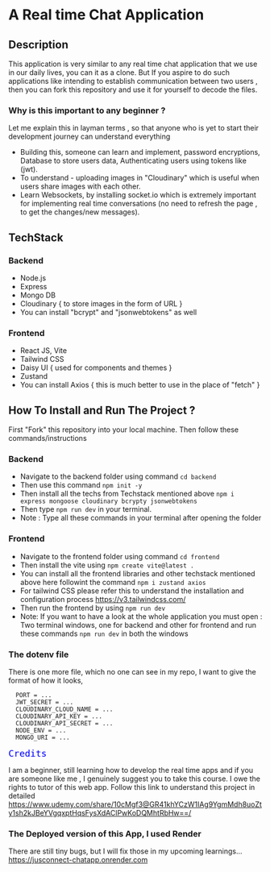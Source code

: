 # A Real time Chat Application

## Description
This application is very similar to any real time chat application that we use in our daily lives, you can it as a clone. But If you aspire to do such applications like intending to establish 
communication between two users , then you can fork this repository and use it for yourself to decode the files.

### Why is this important to any beginner ?
Let me explain this in layman terms , so that anyone who is yet to start their development journey can understand everything
- Building this, someone can learn and implement, password encryptions, Database to store users data, Authenticating users using tokens like (jwt).
- To understand - uploading images in "Cloudinary" which is useful when users share images with each other.
- Learn Websockets, by installing socket.io which is extremely important for implementing real time conversations (no need to refresh the page , to get the changes/new messages).


## TechStack

### Backend
- Node.js
- Express
- Mongo DB
- Cloudinary { to store images in the form of URL }
- You can install "bcrypt" and "jsonwebtokens" as well

### Frontend
- React JS, Vite
- Tailwind CSS
- Daisy UI { used for components and themes }
- Zustand
- You can install Axios { this is much better to use in the place of "fetch" }


## How To Install and Run The Project ?
First "Fork" this repository into your local machine. Then follow these commands/instructions
### Backend
- Navigate to the backend folder using command ```cd backend```
- Then use this command ```npm init -y```
- Then install all the techs from Techstack mentioned above ```npm i express mongoose cloudinary bcrypty jsonwebtokens```
- Then type ```npm run dev``` in your terminal.
- Note : Type all these commands in your terminal after opening the folder
### Frontend
- Navigate to the frontend folder using command ```cd frontend```
- Then install the vite using ```npm create vite@latest .```
- You can install all the frontend libraries and other techstack mentioned above here followint the command ```npm i zustand axios```
- For tailwind CSS please refer this to understand the installation and configuration process https://v3.tailwindcss.com/
- Then run the frontend by using ```npm run dev```
- Note: If you want to have a look at the whole application you must open : Two terminal windows, one for backend and other for frontend and run these commands ```npm run dev```
  in both the windows

### The dotenv file
There is one more file, which no one can see in my repo, I want to give the format of how it looks,

```
  PORT = ...
  JWT_SECRET = ...
  CLOUDINARY_CLOUD_NAME = ...
  CLOUDINARY_API_KEY = ...
  CLOUDINARY_API_SECRET = ...
  NODE_ENV = ...
  MONGO_URI = ...
```

<code style="color: blue; font-size: 18px ">Credits</code>

I am a beginner, still learning how to develop the real time apps and if you are someone like me , I genuinely suggest you to take this course. I owe the rights to tutor of this web app. Follow this link to understand this project in detailed
https://www.udemy.com/share/10cMgf3@GR41khYCzW1IAg9YgmMdh8uoZty1sh2kJBeYVgqxptHqsFysXdAClPwKoDQMhtRbHw==/

### The Deployed version of this App, I used Render
There are still tiny bugs, but I will fix those in my upcoming learnings...
https://jusconnect-chatapp.onrender.com
